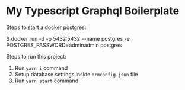 # My Typescript Graphql Boilerplate

Steps to start a docker postgres:

\$ docker run -d -p 5432:5432 --name postgres -e POSTGRES_PASSWORD=adminadmin postgres

Steps to run this project:

1. Run `yarn i` command
2. Setup database settings inside `ormconfig.json` file
3. Run `yarn start` command
